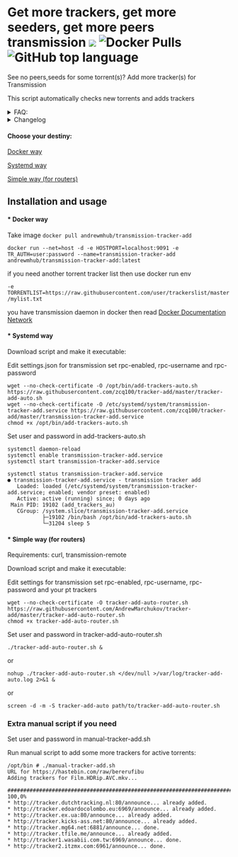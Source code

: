 # Get more trackers, get more seeders,  get more peers transmission [![](https://images.microbadger.com/badges/version/andrewmhub/transmission-tracker-add.svg)](https://microbadger.com/images/andrewmhub/transmission-tracker-add) ![Docker Pulls](https://img.shields.io/docker/pulls/andrewmhub/transmission-tracker-add.svg) ![GitHub top language](https://img.shields.io/github/languages/top/AndrewMarchukov/tracker-add.svg)
See no peers,seeds for some torrent(s)? Add more tracker(s) for Transmission

This script automatically checks new torrents and adds trackers

<details>
  <summary>FAQ:</summary>

```
Q: Requirements?
A: curl, transmission-remote or\and transmission-cli

Q: How often does this check for updates for new trackers?
A: Only when adding new torrent in transmission and only active torrents and gap 25 seconds

Q: Can I add tracker to a remote server？
A: Yes, host=host:port or host=http(s?)://host:port/transmission/
```
</details>

<details>
  <summary>Changelog</summary>

```
Mar 10, 2020
avoid add trackers for private torrents

Mar 27, 2019
add tracker-add-auto-router.sh script for routers
now tracker file saved in tmp directory until update web source
new exception in "Get list of active torrents", helps to avoid fully loaded torrents
cosmetic fixes

Feb 22, 2019
add feature connection to host

May 27, 2018
wait new torrents 25 sec

May 26, 2018
Change systemd policy
CPUSchedulingPolicy=idle
Nice=19
```
</details>

#### Choose your destiny:

[Docker way](#-docker-way)

[Systemd way](d#-systemd-way)

[Simple way (for routers)](#-simple-way-for-routers)

## Installation and usage

#### * Docker way

Take image `docker pull andrewmhub/transmission-tracker-add`

```docker run --net=host -d -e HOSTPORT=localhost:9091 -e TR_AUTH=user:password --name=transmission-tracker-add andrewmhub/transmission-tracker-add:latest```

if you need another torrent tracker list then use docker run env

`-e TORRENTLIST=https://raw.githubusercontent.com/user/trackerslist/master/mylist.txt`

you have transmission daemon in docker then read [Docker Documentation Network](https://docs.docker.com/network/)


#### * Systemd way

Download script and make it executable:

Edit settings.json for transmission set rpc-enabled, rpc-username and rpc-password

```
wget --no-check-certificate -O /opt/bin/add-trackers-auto.sh https://raw.githubusercontent.com/zcq100/tracker-add/master/tracker-add-auto.sh
wget --no-check-certificate -O /etc/systemd/system/transmission-tracker-add.service https://raw.githubusercontent.com/zcq100/tracker-add/master/transmission-tracker-add.service
chmod +x /opt/bin/add-trackers-auto.sh
```
Set user and password in add-trackers-auto.sh
```
systemctl daemon-reload
systemctl enable transmission-tracker-add.service
systemctl start transmission-tracker-add.service

systemctl status transmission-tracker-add.service
● transmission-tracker-add.service - transmission tracker add
   Loaded: loaded (/etc/systemd/system/transmission-tracker-add.service; enabled; vendor preset: enabled)
   Active: active (running) since; 0 days ago
 Main PID: 19102 (add_trackers_au)
   CGroup: /system.slice/transmission-tracker-add.service
           ├─19102 /bin/bash /opt/bin/add-trackers-auto.sh
           └─31204 sleep 5

```

#### * Simple way (for routers)

Requirements: curl, transmission-remote

Download script and make it executable:

Edit settings for transmission set rpc-enabled, rpc-username, rpc-password and your pt trackers

```
wget --no-check-certificate -O tracker-add-auto-router.sh https://raw.githubusercontent.com/AndrewMarchukov/tracker-add/master/tracker-add-auto-router.sh
chmod +x tracker-add-auto-router.sh
```
Set user and password in tracker-add-auto-router.sh

```
./tracker-add-auto-router.sh &
```
or
```
nohup ./tracker-add-auto-router.sh </dev/null >/var/log/tracker-add-auto.log 2>&1 &
```
or
```
screen -d -m -S tracker-add-auto path/to/tracker-add-auto-router.sh
```



### Extra manual script if you need
Set user and password in manual-tracker-add.sh

Run manual script to add some more trackers for active torrents:

```
/opt/bin # ./manual-tracker-add.sh
URL for https://hastebin.com/raw/bererufibu
Adding trackers for Film.HDRip.AVC.mkv...

######################################################################## 100,0%
* http://tracker.dutchtracking.nl:80/announce... already added.
* http://tracker.edoardocolombo.eu:6969/announce... already added.
* http://tracker.ex.ua:80/announce... already added.
* http://tracker.kicks-ass.net:80/announce... already added.
* http://tracker.mg64.net:6881/announce... done.
* http://tracker.tfile.me/announce... already added.
* http://tracker1.wasabii.com.tw:6969/announce... done.
* http://tracker2.itzmx.com:6961/announce... done.
```
